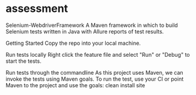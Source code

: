 # assessment
Selenium-WebdriverFramework
A Maven framework in which to build Selenium tests written in Java with Allure reports of test results.

Getting Started
Copy the repo into your local machine.

Run tests locally
Right click the feature file and select "Run" or "Debug" to start the tests.

Run tests through the commandline
As this project uses Maven, we can invoke the tests using Maven goals.
To run the test, use your CI or point Maven to the project and use the goals:
clean install site
